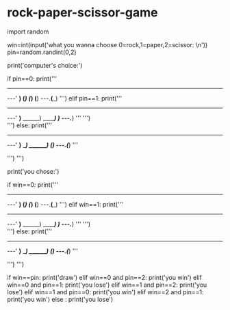 # rock-paper-scissor-game  


import random

win=int(input('what you wanna choose 0=rock,1=paper,2=scissor: \n'))
pin=random.randint(0,2)


print('computer\'s choice:') 



if pin==0:
  print('''
   _______
---'   ____)
      (_____)
      (_____)
      (____)
---.__(___)
''')
elif pin==1:
  print('''
  _______
---'   ____)____
          ______)
          _______)
         _______)
---.__________)
'''
  ''')  
''')
else:
  print(''' 
   _______
---'   ____)____
          ______)
       __________)
      (____)
---.__(___)
'''
  
  ''') ''')
 
 

print('you chose:')



if win==0:
  print('''
   _______
---'   ____)
      (_____)
      (_____)
      (____)
---.__(___)
''')
elif win==1:
  print('''
  _______
---'   ____)____
          ______)
          _______)
         _______)
---.__________)
'''
  ''')  
''')
else:
  print(''' 
   _______
---'   ____)____
          ______)
       __________)
      (____)
---.__(___)
'''
  
  ''') ''')
  
if win==pin:
  print('draw')
elif win==0 and pin==2:
  print('you win')
elif win==0 and pin==1:
  print('you lose')
elif win==1 and pin==2:
  print('you lose')
elif win==1 and pin==0:
  print('you win')
elif win==2 and pin==1:
  print('you win')
else :
  print('you lose')

  
